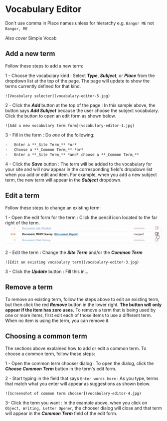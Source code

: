 # Vocabulary Editor

Don't use comma in Place names unless for hierarchy e.g. `Bangor ME` not `Bangor, ME`

Also cover Simple Vocab

## Add a new term

Follow these steps to add a new term:

1 - Choose the vocabulary kind
:   Select **_Type_**, **_Subject_**, or **_Place_** from the dropdown list at the top of the page.
    The page will update to show the terms currently defined for that kind.

    ![Vocabulary selecter](vocabulary-editor-5.jpg)

2 - Click the **_Add_** button at the top of the page
:   In this sample above, the button says **_Add Subject_** because the user
    choose the subject vocabulary. Click the button to open
    an edit form as shown below.

    ![Add a new vocabulary term form](vocabulary-editor-1.jpg)

3 - Fill in the form
:   Do *one* of the following:

    -   Enter a **_Site Term_** *or*
    -   Choose a **_Common Term_** *or*
    -   Enter a **_Site Term_** *and* choose a **_Common Term_**

4 - Click the **_Save_** button
:   The term will be added to the vocabulary for your site and will now appear in
    the corresponding field's dropdown list when you add or edit and item. For
    example, when you add a new subject term, the new term will appear in the
    **_Subject_** dropdown.

## Edit a term

Follow these steps to change an existing term:    

1 - Open the edit form for the term
:   Click the pencil icon located to the far right of the term.
    ![Edit an existing vocabulary term](vocabulary-editor-2.jpg) 

2 - Edit the term
:   Change the **_Site Term_** and/or the **_Common Term_**

    ![Edit an existing vocabulary term](vocabulary-editor-3.jpg) 

3 - Click the **_Update_** button
:   Fill this in...

## Remove a term

To remove an existing term, follow the steps above to edit an existing term,
but then click the red **_Remove_** button in the lower right.
**The button will only appear if the item has zero uses.** To remove a term
that is being used by one or more items, first edit each of those items to
use a different term. When no item is using the term, you can remove it.

## Choosing a common term

The sections above explained how to add or edit a common term. To choose
a common term, follow these steps:

1 - Open the common term chooser dialog
:   To open the dialog, click the **_Choose Common Term_** button in the term's edit form.

2 - Start typing in the field that says `Enter words here`
:   As you type, terms that match what you enter will appear as suggestions
    as shown below.

    ![Screenshot of common term chooser](vocabulary-editor-4.jpg)

3- Click the term you want
:   In the example above, when you click on `Object, Writing, Letter Opener`, the
    chooser dialog will close and that term will appear in the **_Common Term_** field
    of the edit form.


